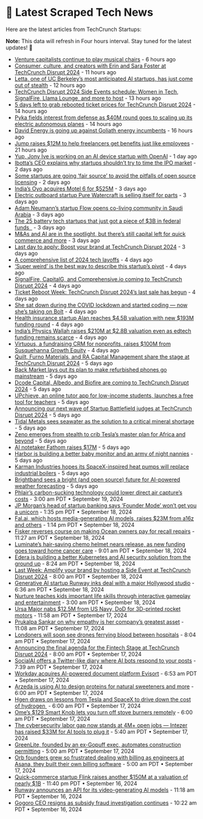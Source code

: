 
# 📰 Latest Scraped Tech News

Here are the latest articles from TechCrunch Startups:

**Note:** This data will refresh in Four hours interval. Stay tuned for the latest updates! 🔄
- [Venture capitalists continue to play musical chairs](https://techcrunch.com/2024/09/23/venture-capitalists-continue-to-play-musical-chairs/) - 6 hours ago
- [Consumer, culture, and creators with Erin and Sara Foster at TechCrunch Disrupt 2024](https://techcrunch.com/2024/09/23/consumer-culture-and-creators-with-erin-and-sara-foster-at-techcrunch-disrupt-2024/) - 11 hours ago
- [Letta, one of UC Berkeley’s most anticipated AI startups, has just come out of stealth](https://techcrunch.com/2024/09/23/letta-one-of-uc-berkeleys-most-anticipated-ai-startups-has-just-come-out-of-stealth/) - 12 hours ago
- [TechCrunch Disrupt 2024 Side Events schedule: Women in Tech, SignalFire, Llama Lounge, and more to host](https://techcrunch.com/2024/09/23/techcrunch-disrupt-2024-side-events-lineup-women-in-tech-signalfire-llama-lounge-and-more-to-host/) - 13 hours ago
- [5 days left to grab rebooted ticket prices for TechCrunch Disrupt 2024](https://techcrunch.com/2024/09/23/5-days-left-to-grab-rebooted-ticket-prices-for-techcrunch-disrupt-2024/) - 14 hours ago
- [Pyka fields interest from defense as $40M round goes to scaling up its electric autonomous planes](https://techcrunch.com/2024/09/23/pyka-fields-interest-from-defense-as-40m-round-goes-to-scaling-up-its-electric-autonomous-planes/) - 14 hours ago
- [David Energy is going up against Goliath energy incumbents](https://techcrunch.com/2024/09/23/david-energy-is-going-up-against-goliath-energy-incumbents/) - 16 hours ago
- [Jump raises $12M to help freelancers get benefits just like employees](https://techcrunch.com/2024/09/23/jump-raises-12-million-to-help-freelancers-get-benefits-just-like-employees/) - 21 hours ago
- [Yup, Jony Ive is working on an AI device startup with OpenAI](https://techcrunch.com/2024/09/22/yup-jony-ive-is-working-on-a-new-ai-device-company-with-openai/) - 1 day ago
- [Ibotta’s CEO explains why startups shouldn’t try to time the IPO market](https://techcrunch.com/2024/09/22/ibottas-ceo-explains-why-startups-shouldnt-try-to-time-the-ipo-market/) - 2 days ago
- [Some startups are going ‘fair source’ to avoid the pitfalls of open source licensing](https://techcrunch.com/2024/09/22/some-startups-are-going-fair-source-to-avoid-the-pitfalls-of-open-source-licensing/) - 2 days ago
- [India’s Oyo acquires Motel 6 for $525M](https://techcrunch.com/2024/09/21/indias-oyo-acquires-motel-6-for-525m/) - 3 days ago
- [Electric outboard startup Pure Watercraft is selling itself for parts](https://techcrunch.com/2024/09/21/electric-outboard-startup-pure-watercraft-is-selling-itself-for-parts/) - 3 days ago
- [Adam Neumann’s startup Flow opens co-living community in Saudi Arabia](https://techcrunch.com/2024/09/20/adam-neumanns-startup-flow-opens-co-living-community-in-saudi-arabia/) - 3 days ago
- [The 25 battery tech startups that just got a piece of $3B in federal funds  ](https://techcrunch.com/2024/09/20/the-25-battery-tech-startups-that-just-got-a-piece-of-3b-in-federal-funds/) - 3 days ago
- [M&As and AI are in the spotlight, but there’s still capital left for quick commerce and more](https://techcrunch.com/2024/09/20/mas-and-ai-are-in-the-spotlight-but-theres-still-capital-left-for-quick-commerce-and-more/) - 3 days ago
- [Last day to apply: Boost your brand at TechCrunch Disrupt 2024](https://techcrunch.com/2024/09/20/last-day-to-apply-boost-your-brand-at-techcrunch-disrupt-2024/) - 3 days ago
- [A comprehensive list of 2024 tech layoffs](https://techcrunch.com/2024/09/20/tech-layoffs-2024-list/) - 4 days ago
- [‘Super weird’ is the best way to describe this startup’s pivot](https://techcrunch.com/podcast/super-weird-is-the-best-way-to-describe-this-startups-pivot/) - 4 days ago
- [SignalFire, CapitalG, and Comprehensive.io coming to TechCrunch Disrupt 2024](https://techcrunch.com/2024/09/20/signalfire-capital-g-and-comprehensive-io-coming-to-techcrunch-disrupt-2024/) - 4 days ago
- [Ticket Reboot Week: TechCrunch Disrupt 2024’s last sale has begun](https://techcrunch.com/2024/09/20/ticket-reboot-week-techcrunch-disrupt-2024s-last-sale-has-begun/) - 4 days ago
- [She sat down during the COVID lockdown and started coding — now she’s taking on Bolt](https://techcrunch.com/2024/09/20/she-sat-down-in-the-covid-lockdown-and-started-coding-now-shes-taking-on-bolt/) - 4 days ago
- [Health insurance startup Alan reaches $4.5B valuation with new $193M funding round](https://techcrunch.com/2024/09/20/health-insurance-startup-alan-reaches-45-billion-valuation-with-new-funding-round/) - 4 days ago
- [India’s Physics Wallah raises $210M at $2.8B valuation even as edtech funding remains scarce](https://techcrunch.com/2024/09/19/indias-physics-wallah-raises-210m-at-2-8b-valuation-even-as-edtech-funding-remains-scarce/) - 4 days ago
- [Virtuous, a fundraising CRM for nonprofits, raises $100M from Susquehanna Growth Equity](https://techcrunch.com/2024/09/19/virtuous-a-fundraising-crm-for-nonprofits-raises-100m-from-susquehanna-growth-equity/) - 4 days ago
- [Quilt, Furno Materials, and RA Capital Management share the stage at TechCrunch Disrupt 2024](https://techcrunch.com/2024/09/19/quilt-furno-materials-and-ra-capital-management-share-the-stage-at-techcrunch-disrupt-2024/) - 5 days ago
- [Back Market lays out its plan to make refurbished phones go mainstream](https://techcrunch.com/2024/09/19/back-market-lays-out-its-plan-to-make-refurbished-phones-mainstream/) - 5 days ago
- [Dcode Capital, Albedo, and Biofire are coming to TechCrunch Disrupt 2024](https://techcrunch.com/2024/09/19/dcode-capital-albedo-and-biofire-are-coming-to-techcrunch-disrupt-2024/) - 5 days ago
- [UPchieve, an online tutor app for low-income students, launches a free tool for teachers](https://techcrunch.com/2024/09/19/upchieve-online-tutor-app-low-income-students-launches-free-tool-teachers/) - 5 days ago
- [Announcing our next wave of Startup Battlefield judges at TechCrunch Disrupt 2024](https://techcrunch.com/2024/09/19/announcing-startup-battlefield-judges-at-techcrunch-disrupt-2024/) - 5 days ago
- [Tidal Metals sees seawater as the solution to a critical mineral shortage](https://techcrunch.com/2024/09/19/tidal-metals-sees-seawater-as-the-solution-to-a-critical-mineral-shortage/) - 5 days ago
- [Zeno emerges from stealth to crib Tesla’s master plan for Africa and beyond](https://techcrunch.com/2024/09/19/zeno-emerges-from-stealth-to-crib-teslas-master-plan-for-africa-and-beyond/) - 5 days ago
- [AI notetaker Fathom raises $17M](https://techcrunch.com/2024/09/19/ai-notetaker-fathom-raises-17m/) - 5 days ago
- [Harbor is building a better baby monitor and an army of night nannies](https://techcrunch.com/2024/09/19/harbor-is-building-a-better-baby-monitor-and-an-army-of-night-nannies/) - 5 days ago
- [Karman Industries hopes its SpaceX-inspired heat pumps will replace industrial boilers](https://techcrunch.com/2024/09/19/karman-industries-hopes-its-spacex-inspired-heat-pumps-will-replace-industrial-boilers/) - 5 days ago
- [Brightband sees a bright (and open source) future for AI-powered weather forecasting](https://techcrunch.com/2024/09/19/brightband-sees-a-bright-and-open-source-future-for-ai-powered-weather-forecasting/) - 5 days ago
- [Phlair’s carbon-sucking technology could lower direct air capture’s costs](https://techcrunch.com/2024/09/19/phlairs-carbon-sucking-technology-could-lower-direct-air-captures-costs/) - 3:00 am PDT • September 19, 2024
- [JP Morgan’s head of startup banking says ‘Founder Mode’ won’t get you a unicorn](https://techcrunch.com/podcast/jp-morgans-head-of-startup-banking-says-founder-mode-wont-get-you-a-unicorn/) - 1:35 pm PDT • September 18, 2024
- [Fal.ai, which hosts media-generating AI models, raises $23M from a16z and others](https://techcrunch.com/2024/09/18/fal-ai-which-hosts-media-generating-ai-models-raises-23m-from-a16z-and-others/) - 1:14 pm PDT • September 18, 2024
- [Fisker reverses course on making Ocean owners pay for recall repairs](https://techcrunch.com/2024/09/18/fisker-reverses-course-on-making-ocean-owners-pay-for-recall-repairs/) - 11:27 am PDT • September 18, 2024
- [Luminate’s hair-saving chemo helmet nears release, as new funding goes toward home cancer care](https://techcrunch.com/2024/09/18/luminates-hair-saving-chemo-helmet-nears-release-as-new-funding-goes-toward-home-cancer-care/) - 9:01 am PDT • September 18, 2024
- [Edera is building a better Kubernetes and AI security solution from the ground up](https://techcrunch.com/2024/09/18/edera-is-building-a-better-kubernetes-and-ai-security-solution-from-the-ground-up/) - 8:24 am PDT • September 18, 2024
- [Last Week: Amplify your brand by hosting a Side Event at TechCrunch Disrupt 2024](https://techcrunch.com/2024/09/18/last-week-amplify-your-brand-by-hosting-a-side-event-at-techcrunch-disrupt-2024/) - 8:00 am PDT • September 18, 2024
- [Generative AI startup Runway inks deal with a major Hollywood studio](https://techcrunch.com/2024/09/18/generative-ai-startup-runway-inks-deal-with-a-major-hollywood-studio/) - 6:36 am PDT • September 18, 2024
- [Nurture teaches kids important life skills through interactive gameplay and entertainment](https://techcrunch.com/2024/09/18/nurture-teaches-kids-important-life-skills-through-interactive-gameplay-and-entertainment/) - 3:00 am PDT • September 18, 2024
- [Ursa Major nabs $12.5M from US Navy, DoD for 3D-printed rocket motors](https://techcrunch.com/2024/09/17/ursa-major-nabs-12-5m-from-u-s-navy-dod-for-3d-printed-rocket-motors/) - 11:58 am PDT • September 17, 2024
- [Prukalpa Sankar on why empathy is her company’s greatest asset](https://techcrunch.com/podcast/prukalpa-sankar-on-why-empathy-is-her-companys-greatest-asset/) - 11:08 am PDT • September 17, 2024
- [Londoners will soon see drones ferrying blood between hospitals](https://techcrunch.com/2024/09/17/londoners-will-soon-see-drones-ferrying-blood-between-hospitals/) - 8:04 am PDT • September 17, 2024
- [Announcing the final agenda for the Fintech Stage at TechCrunch Disrupt 2024](https://techcrunch.com/2024/09/17/announcing-the-final-agenda-for-the-fintech-stage-at-techcrunch-disrupt-2024/) - 8:00 am PDT • September 17, 2024
- [SocialAI offers a Twitter-like diary where AI bots respond to your posts](https://techcrunch.com/2024/09/17/socialai-offers-a-twitter-like-diary-where-ai-bots-respond-to-your-posts/) - 7:39 am PDT • September 17, 2024
- [Workday acquires AI-powered document platform Evisort](https://techcrunch.com/2024/09/17/workday-acquires-ai-powered-document-platform-evisort/) - 6:53 am PDT • September 17, 2024
- [Arzeda is using AI to design proteins for natural sweeteners and more](https://techcrunch.com/2024/09/17/arzeda-is-using-ai-to-design-proteins-for-artificial-sweeteners-and-more/) - 6:00 am PDT • September 17, 2024
- [Hgen draws on lessons from Tesla and SpaceX to drive down the cost of hydrogen ](https://techcrunch.com/2024/09/17/hgen-draws-on-lessons-from-tesla-and-spacex-to-drive-down-the-cost-of-hydrogen/) - 6:00 am PDT • September 17, 2024
- [Ome’s $129 Smart Knob lets you turn off stove burners remotely](https://techcrunch.com/2024/09/17/omes-smart-knob-lets-you-turn-off-stove-burners-remotely/) - 6:00 am PDT • September 17, 2024
- [The cybersecurity labor gap now stands at 4M+ open jobs — Intezer has raised $33M for AI tools to plug it](https://techcrunch.com/2024/09/17/the-cybersecurity-labor-gap-now-stands-at-4m-open-jobs-intezer-has-raised-33m-for-ai-tools-to-plug-it/) - 5:40 am PDT • September 17, 2024
- [GreenLite, founded by an ex-Gopuff exec, automates construction permitting](https://techcrunch.com/2024/09/17/greenlite-founded-by-an-ex-gopuff-exec-automates-construction-permitting/) - 5:00 am PDT • September 17, 2024
- [Orb founders grew so frustrated dealing with billing as engineers at Asana, they built their own billing software](https://techcrunch.com/2024/09/17/orb-builds-billing-infrastructure-so-businesses-dont-have-to/) - 5:00 am PDT • September 17, 2024
- [Quick-commerce startup Flink raises another $150M at a valuation of nearly $1B](https://techcrunch.com/2024/09/16/flink-the-quick-commerce-startup-raises-another-150m-at-a-valuation-of-just-under-1b/) - 11:40 pm PDT • September 16, 2024
- [Runway announces an API for its video-generating AI models](https://techcrunch.com/2024/09/16/runway-announces-an-api-for-its-video-generating-models/) - 11:18 am PDT • September 16, 2024
- [Gogoro CEO resigns as subsidy fraud investigation continues](https://techcrunch.com/2024/09/16/gogoro-ceo-resigns-as-subsidy-fraud-investigation-continues/) - 10:22 am PDT • September 16, 2024